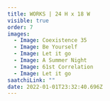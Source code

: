 ```yaml
---
title: WORKS | 24 H x 18 W
visible: true
order: 7
images:
  - Image: Coexistence 35
  - Image: Be Yourself
  - Image: Let it go
  - Image: A Summer Night
  - Image: 61st Correlation
  - Image: Let it go
saatchiLink: ""
date: 2022-01-01T23:32:40.696Z
---
```

